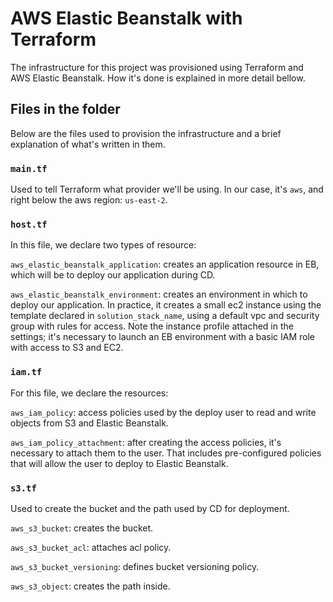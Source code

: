 # AWS Elastic Beanstalk with Terraform

The infrastructure for this project was provisioned using Terraform and AWS Elastic Beanstalk. How it's done is explained in more detail bellow.

## Files in the folder

Below are the files used to provision the infrastructure and a brief explanation of what's written in them.

### `main.tf`

Used to tell Terraform what provider we'll be using. In our case, it's `aws`, and right below the aws region: `us-east-2`.

### `host.tf`

In this file, we declare two types of resource:

`aws_elastic_beanstalk_application`: creates an application resource in EB, which will be to deploy our application during CD.

`aws_elastic_beanstalk_environment`: creates an environment in which to deploy our application. In practice, it creates a small ec2 instance using the template declared in `solution_stack_name`, using a default vpc and security group with rules for access. Note the instance profile attached in the settings; it's necessary to launch an EB environment with a basic IAM role with access to S3 and EC2.

### `iam.tf`

For this file, we declare the resources:

`aws_iam_policy`: access policies used by the deploy user to read and write objects from S3 and Elastic Beanstalk.

`aws_iam_policy_attachment`: after creating the access policies, it's necessary to attach them to the user. That includes pre-configured policies that will allow the user to deploy to Elastic Beanstalk.

### `s3.tf`

Used to create the bucket and the path used by CD for deployment.

`aws_s3_bucket`: creates the bucket.

`aws_s3_bucket_acl`: attaches acl policy.

`aws_s3_bucket_versioning`: defines bucket versioning policy.

`aws_s3_object`: creates the path inside.
